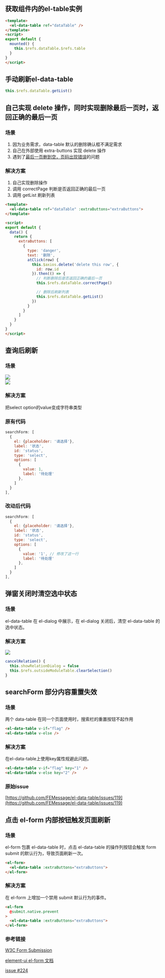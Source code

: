 ## 获取组件内的el-table实例

```html
<template>
  <el-data-table ref="dataTable" />
</template>
<script>
export default {
  mounted() {
    this.$refs.dataTable.$refs.table
  }
}
</script>
```

## 手动刷新el-data-table

```javascript
this.$refs.dataTable.getList()
```

## 自己实现 delete 操作，同时实现删除最后一页时，返回正确的最后一页

### 场景
1. 因为业务需求，data-table 默认的删除确认框不满足需求
2. 自己在外部使用 extra-buttons 实现 delete 操作
3. 遇到了[最后一页删到空，页码出现错误](https://github.com/FEMessage/el-data-table/issues/223)的问题

### 解决方案
1. 自己实现删除操作
2. 调用 correctPage 判断是否返回正确的最后一页
3. 调用 getList 刷新列表
```html
<template>
  <el-data-table ref="dataTable" :extraButtons="extraButtons">
</template>

<script>
export default {
  data() {
    return {
      extraButtons: [
        {
          type: 'danger',
          text: '删除',
          atClick(row) {
            this.$axios.delete('delete this row', {
              id: row.id
            }).then(() => {
              // 判断删除后是否返回正确的最后一页
              this.$refs.dataTable.correctPage()

              // 删除后刷新列表
              this.$refs.dataTable.getList()
            })
          }
        }
      ]
    }
  }
}
</script>
```

## 查询后刷新

### 场景
![](https://i.loli.net/2019/11/14/7qL8sAWzPchbKnJ.png)<br />![](https://i.loli.net/2019/11/14/f3o76bJCZKOk5Gr.png)


### 解决方案
把select option的value变成字符串类型

### 原有代码

```javascript
searchForm: [
  {
    el: {placeholder: '请选择'},
    label: '状态',
    id: 'status',
    type: 'select',
    options: [
      {
        value: 1,
        label: '待处理'
      },
    ]
  }
],
```

### 改动后代码

```javascript
searchForm: [
  {
    el: {placeholder: '请选择'},
    label: '状态',
    id: 'status',
    type: 'select',
    options: [
      {
        value: '1', // 修改了这一行
        label: '待处理'
      },
    ]
  }
],
```

## 弹窗关闭时清空选中状态

### 场景
el-data-table 在 el-dialog 中展示，在 el-dialog 关闭后，清空 el-data-table 的选中状态。

### 解决方案
![](https://i.loli.net/2019/11/14/913MoeQ6cnIOlSk.png)

```javascript
cancelRelation() {
  this.showRelationDialog = false
  this.$refs.outsideModuleTable.clearSelection()
}
```

## searchForm 部分内容重置失效
### 场景
两个 data-table 在同一个页面使用时，搜索栏的重置按钮不起作用
```html
<el-data-table v-if="flag" />
<el-data-table v-else />
```
### 解决方案
在el-data-table上使用key属性规避此问题。
```html
<el-data-table v-if="flag" key="1" />
<el-data-table v-else key="2" />
```
### 原始issue
[https://github.com/FEMessage/el-data-table/issues/119](https://github.com/FEMessage/el-data-table/issues/119)

## 点击 el-form 内部按钮触发页面刷新

### 场景

el-form 包裹 el-data-table 时，点击 el-data-table 的操作列按钮会触发 form submit 的默认行为，导致页面刷新一次。

```html
<el-form>
  <el-data-table :extraButtons="extraButtons">
</el-form>
```

### 解决方案

在 el-form 上增加一个禁用 submit 默认行为的事件。

```html
<el-form
  @submit.native.prevent
>
  <el-data-table :extraButtons="extraButtons">
</el-form>
```

### 参考链接
[W3C Form Submission](https://www.w3.org/MarkUp/html-spec/html-spec_8.html#SEC8.2)

[element-ui el-form 文档](https://element.eleme.cn/#/zh-CN/component/form)

[issue #224](https://github.com/FEMessage/el-data-table/issues/224)
